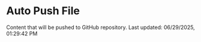 # Auto Push File

Content that will be pushed to GitHub repository.
Last updated: 06/29/2025, 01:29:42 PM
